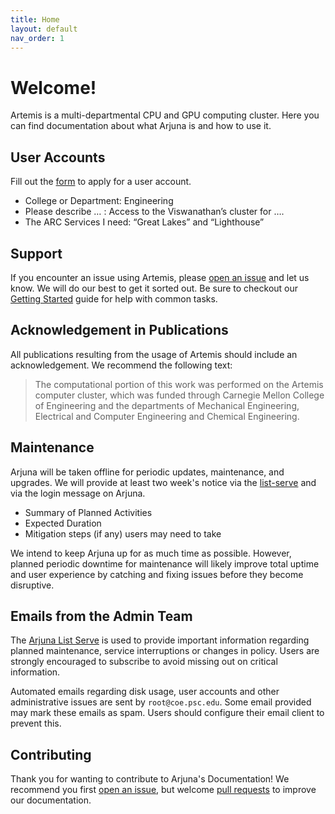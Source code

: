 ```yaml
---
title: Home
layout: default
nav_order: 1
---
```


# Welcome!

Artemis is a multi-departmental CPU and GPU computing cluster. Here you can find
documentation about what Arjuna is and how to use it.

## User Accounts

Fill out the [form](https://arc.umich.edu/login-request/) to apply for a user account.

- College or Department: Engineering
- Please describe … : Access to the Viswanathan’s cluster for ….
- The ARC Services I need: “Great Lakes” and “Lighthouse”


## Support

If you encounter an issue using Artemis, please [open an issue][issue] and let us know.
We will do our best to get it sorted out. Be sure to checkout our
[Getting Started](./getting_started/index.md) guide for help with common tasks.

## Acknowledgement in Publications

All publications resulting from the usage of Artemis should include an acknowledgement.
We recommend the following text:

> The computational portion of this work was performed on the Artemis computer
> cluster, which was funded through Carnegie Mellon College of Engineering and
> the departments of Mechanical Engineering, Electrical and Computer Engineering
> and Chemical Engineering.

## Maintenance

Arjuna will be taken offline for periodic updates, maintenance, and upgrades. We
will provide at least two week's notice via the
[list-serve](https://lists.andrew.cmu.edu/mailman/listinfo/arjuna-users)
and via the login message on Arjuna.

- Summary of Planned Activities
- Expected Duration
- Mitigation steps (if any) users may need to take

We intend to keep Arjuna up for as much time as possible. However, planned
periodic downtime for maintenance will likely improve total uptime and user
experience by catching and fixing issues before they become disruptive.

## Emails from the Admin Team

The [Arjuna List Serve](https://lists.andrew.cmu.edu/mailman/listinfo/arjuna-users)
is used to provide important information regarding planned maintenance, service
interruptions or changes in policy. Users are strongly encouraged to subscribe to
avoid missing out on critical information.

Automated emails regarding disk usage, user accounts and other administrative issues
are sent by `root@coe.psc.edu`. Some email provided may mark these emails as spam.
Users should configure their email client to prevent this.

## Contributing

Thank you for wanting to contribute to Arjuna's Documentation! We recommend you
first [open an issue][issue], but welcome [pull requests] to improve our documentation.

[pull requests]: https://github.com/ArjunaCluster/ArjunaUsers/pulls
[issue]: https://github.com/ArjunaCluster/ArjunaUsers/issues/
